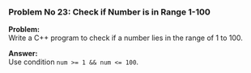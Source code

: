 ### Problem No 23: Check if Number is in Range 1-100

**Problem:**  
Write a C++ program to check if a number lies in the range of 1 to 100.

**Answer:**  
Use condition `num >= 1 && num <= 100`.
